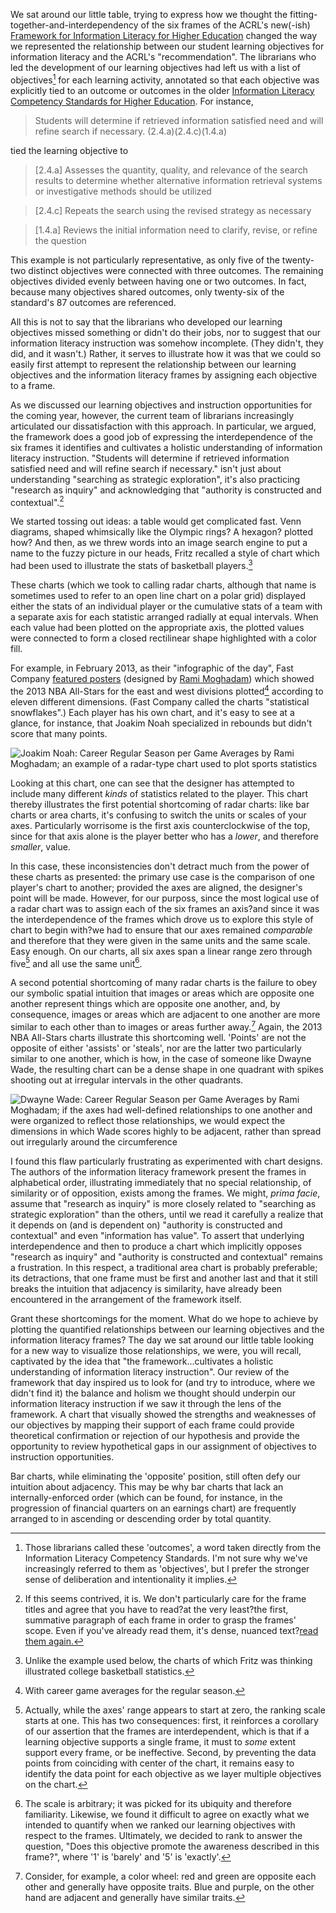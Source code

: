 We sat around our little table, trying to express how we thought the fitting-together-and-interdependency of the six frames of the ACRL's new(-ish) [Framework for Information Literacy for Higher Education][A] changed the way we represented the relationship between our student learning objectives for information literacy and the ACRL's "recommendation". The librarians who led the development of our learning objectives had left us with a list of objectives[^f1] for each learning activity, annotated so that each objective was explicitly tied to an outcome or outcomes in the older [Information Literacy Competency Standards for Higher Education][B]. For instance,

> Students will determine if retrieved information satisfied need and will refine search if necessary.
> (2.4.a)(2.4.c)(1.4.a)

tied the learning objective to

> [2.4.a] Assesses the quantity, quality, and relevance of the search results to determine whether alternative information retrieval systems or investigative methods should be utilized

> [2.4.c] Repeats the search using the revised strategy as necessary

> [1.4.a] Reviews the initial information need to clarify, revise, or refine the question

This example is not particularly representative, as only five of the twenty-two distinct objectives were connected with three outcomes. The remaining objectives divided evenly between having one or two outcomes. In fact, because many objectives shared outcomes, only twenty-six of the standard's 87 outcomes are referenced.

All this is not to say that the librarians who developed our learning objectives missed something or didn't do their jobs, nor to suggest that our information literacy instruction was somehow incomplete. (They didn't, they did, and it wasn't.) Rather, it serves to illustrate how it was that we could so easily first attempt to represent the relationship between our learning objectives and the information literacy frames by assigning each objective to a frame.

As we discussed our learning objectives and instruction opportunities for the coming year, however, the current team of librarians increasingly articulated our dissatisfaction with this approach. In particular, we argued, the framework does a good job of expressing the interdependence of the six frames it identifies and cultivates a holistic understanding of information literacy instruction. "Students will determine if retrieved information satisfied need and will refine search if necessary." isn't just about understanding "searching as strategic exploration", it's also practicing "research as inquiry" and acknowledging that "authority is constructed and contextual".[^f2]

We started tossing out ideas: a table would get complicated fast. Venn diagrams, shaped whimsically like the Olympic rings? A hexagon? plotted how? And then, as we threw words into an image search engine to put a name to the fuzzy picture in our heads, Fritz recalled a style of chart which had been used to illustrate the stats of basketball players.[^f3]

These charts (which we took to calling radar charts, although that name is sometimes used to refer to an open line chart on a polar grid) displayed either the stats of an individual player or the cumulative stats of a team with a separate axis for each statistic arranged radially at equal intervals. When each value had been plotted on the appropriate axis, the plotted values were connected to form a closed rectilinear shape highlighted with a color fill.

For example, in February 2013, as their "infographic of the day", Fast Company [featured posters][D] (designed by [Rami Moghadam][E]) which showed the 2013 NBA All-Stars for the east and west divisions plotted[^f4] according to eleven different dimensions. (Fast Company called the charts "statistical snowflakes".) Each player has his own chart, and it's easy to see at a glance, for instance, that Joakim Noah specialized in rebounds but didn't score that many points.

![Joakim Noah: Career Regular Season per Game Averages by Rami Moghadam; an example of a radar-type chart used to plot sports statistics](images/joakim_noah_radar.jpg)

Looking at this chart, one can see that the designer has attempted to include many different _kinds_ of statistics related to the player. This chart thereby illustrates the first potential shortcoming of radar charts: like bar charts or area charts, it's confusing to switch the units or scales of your axes. Particularly worrisome is the first axis counterclockwise of the top, since for that axis alone is the player better who has a _lower_, and therefore _smaller_, value.

In this case, these inconsistencies don't detract much from the power of these charts as presented: the primary use case is the comparison of one player's chart to another; provided the axes are aligned, the designer's point will be made. However, for our purposs, since the most logical use of a radar chart was to assign each of the six frames an axis?and since it was the interdependence of the frames which drove us to explore this style of chart to begin with?we had to ensure that our axes remained _comparable_ and therefore that they were given in the same units and the same scale. Easy enough. On our charts, all six axes span a linear range zero through five[^f5] and all use the same unit[^f6].

A second potential shortcoming of many radar charts is the failure to obey our symbolic spatial intuition that images or areas which are opposite one another represent things which are opposite one another, and, by consequence, images or areas which are adjacent to one another are more similar to each other than to images or areas further away.[^f7] Again, the 2013 NBA All-Stars charts illustrate this shortcoming well. 'Points' are not the opposite of either 'assists' or 'steals', nor are the latter two particularly similar to one another, which is how, in the case of someone like Dwayne Wade, the resulting chart can be a dense shape in one quadrant with spikes shooting out at irregular intervals in the other quadrants.

![Dwayne Wade: Career Regular Season per Game Averages by Rami Moghadam; if the axes had well-defined relationships to one another and were organized to reflect those relationships, we would expect the dimensions in which Wade scores highly to be adjacent, rather than spread out irregularly around the circumference](images/joakim_noah_radar.jpg)

I found this flaw particularly frustrating as experimented with chart designs. The authors of the information literacy framework present the frames in alphabetical order, illustrating immediately that no special relationship, of similarity or of opposition, exists among the frames. We might, _prima facie_, assume that "research as inquiry" is more closely related to "searching as strategic exploration" than the others, until we read it carefully a realize that it depends on (and is dependent on) "authority is constructed and contextual" and even "information has value". To assert that underlying interdependence and then to produce a chart which implicitly opposes "research as inquiry" and "authority is constructed and contextual" remains a frustration. In this respect, a traditional area chart is probably preferable; its detractions, that one frame must be first and another last and that it still breaks the intuition that adjacency is similarity, have already been encountered in the arrangement of the framework itself.

Grant these shortcomings for the moment. What do we hope to achieve by plotting the quantified relationships between our learning objectives and the information literacy frames? The day we sat around our little table looking for a new way to visualize those relationships, we were, you will recall, captivated by the idea that "the framework...cultivates a holistic understanding of information literacy instruction". Our review of the framework that day inspired us to look for (and try to introduce, where we didn't find it) the balance and holism we thought should underpin our information literacy instruction if we saw it through the lens of the framework. A chart that visually showed the strengths and weaknesses of our objectives by mapping their support of each frame could provide theoretical confirmation or rejection of our hypothesis and provide the opportunity to review hypothetical gaps in our assignment of objectives to instruction opportunities.


[^f1]: Those librarians called these 'outcomes', a word taken directly from the Information Literacy Competency Standards. I'm not sure why we've increasingly referred to them as 'objectives', but I prefer the stronger sense of deliberation and intentionality it implies.
[^f2]: If this seems contrived, it is. We don't particularly care for the frame titles and agree that you have to read?at the very least?the first, summative paragraph of each frame in order to grasp the frames' scope. Even if you've already read them, it's dense, nuanced text?[read them again.][C]
[^f3]: Unlike the example used below, the charts of which Fritz was thinking illustrated college basketball statistics.
[^f4]: With career game averages for the regular season.
[^f5]: Actually, while the axes' range appears to start at zero, the ranking scale starts at one. This has two consequences: first, it reinforces a corollary of our assertion that the frames are interdependent, which is that if a learning objective supports a single frame, it must to _some_ extent support every frame, or be ineffective. Second, by preventing the data points from coinciding with center of the chart, it remains easy to identify the data point for each objective as we layer multiple objectives on the chart.
[^f6]: The scale is arbitrary; it was picked for its ubiquity and therefore familiarity. Likewise, we found it difficult to agree on exactly what we intended to quantify when we ranked our learning objectives with respect to the frames. Ultimately, we decided to rank to answer the question, "Does this objective promote the awareness described in this frame?", where '1' is 'barely' and '5' is 'exactly'.
[^f7]: Consider, for example, a color wheel: red and green are opposite each other and generally have opposite traits. Blue and purple, on the other hand are adjacent and generally have similar traits.

Bar charts, while eliminating the 'opposite' position, still often defy our intuition about adjacency. This may be why bar charts that lack an internally-enforced order (which can be found, for instance, in the progression of financial quarters on an earnings chart) are frequently arranged to in ascending or descending order by total quantity.


[A]: http://www.ala.org/acrl/standards/ilframework
[B]: http://www.ala.org/acrl/standards/informationliteracycompetency
[C]: http://www.ala.org/acrl/standards/ilframework#frames
[D]: http://www.fastcodesign.com/1671897/infographic-the-nbas-best-players-visualized-as-statistical-snowflakes
[E]: http://www.ramimo.com/
